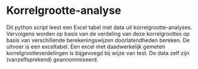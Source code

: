 # Korrelgrootte-analyse
Dit python script leest een Excel tabel met data uit korrelgrootte-analyses. Vervolgens worden op basis van de verdeling van deze korrelgroottes op basis van verschillende berekeningswijzen doorlatendheden bereken. De uitvoer is een exceltabel.
Een excel met daadwerkelijk gemeten korrelgrootteverdelingen is bijgevoegd bij wijze van test. De data zelf zijn (vanzelfsprekend) geannonimiseerd. 
